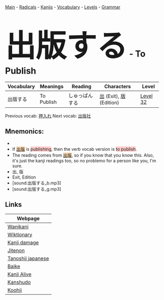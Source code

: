 <style> bigfont {font-size: 100px}</style>
[Main](../README.md) -
[Radicals](../radicals.md) -
[Kanjis](../kanjis.md) -
[Vocabulary](../vocabulary.md) -
[Levels](../levels.md) -
[Grammar](../grammar.md)
# <bigfont> 出版する</bigfont> - To Publish 

| Vocabulary | Meanings | Reading | Characters | Level |
| --- | --- | --- | --- | --- |
| 出版する | To Publish | しゅっぱんする |  [出](../kanjis/出.md) (Exit), [版](../kanjis/版.md) (Edition) | [Level 32](../levels/wk_level32.md) |

Previous vocab: [押入れ](押入れ.md) Next vocab: [出版社](出版社.md) 

## Mnemonics:

* 
* If <span style="background-color:#fed8b1"> [出版](https://jisho.org/search/出版)</span> is <span style="background-color:#ffcccb"> publishing</span>, then the verb vocab version is <span style="background-color:#ffcccb"> to publish</span>.
* The reading comes from <span style="background-color:#fed8b1"> [出版](https://jisho.org/search/出版)</span>, so if you know that you know this. Also, it's just the kanji readings too, so no problemo for a person like you, I'm sure.
* 出, 版
* Exit, Edition
* [sound:出版する_b.mp3]
* [sound:出版する_g.mp3]


## Links 

| Webpage |
| --- |
| [Wanikani          ](https://www.wanikani.com/kanji/出版する) |
| [Wiktionary        ](https://en.wiktionary.org/wiki/出版する) |
| [Kanji damage      ](http://www.kanjidamage.com/kanji/search?utf8=✓&q=出版する) |
| [Jitenon           ](https://jitenon.com/kanji/出版する) |
| [Tanoshii japanese ](https://www.tanoshiijapanese.com/dictionary/kanji.cfm?k=出版する) |
| [Baike             ](https://baike.baidu.com/item/出版する) |
| [Kanji Alive       ](https://app.kanjialive.com/出版する) |
| [Kanshudo          ](https://www.kanshudo.com/searchmn?q=出版する) |
| [Koohii            ](https://kanji.koohii.com/study/kanji/出版する) |

